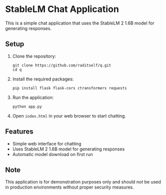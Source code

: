 
# StableLM Chat Application

This is a simple chat application that uses the StableLM 2 1.6B model for generating responses.

## Setup

1. Clone the repository:
   ```
   git clone https://github.com/raditself/q.git
   cd q
   ```

2. Install the required packages:
   ```
   pip install flask flask-cors ctransformers requests
   ```

3. Run the application:
   ```
   python app.py
   ```

4. Open `index.html` in your web browser to start chatting.

## Features

- Simple web interface for chatting
- Uses StableLM 2 1.6B model for generating responses
- Automatic model download on first run

## Note

This application is for demonstration purposes only and should not be used in production environments without proper security measures.
